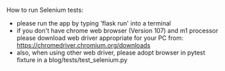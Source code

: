 How to run Selenium tests:
- please run the app by typing 'flask run' into a terminal 
- if you don't have chrome web browser (Version 107) and m1 processor please download web driver appropriate for your PC from:
https://chromedriver.chromium.org/downloads
- also, when using other web driver, please adopt browser in pytest fixture in a blog/tests/test_selenium.py
